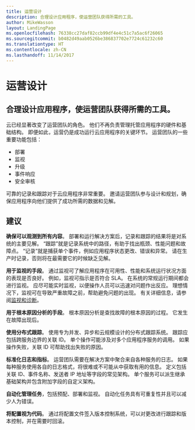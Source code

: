 ```yaml
---
title: 运营设计
description: 合理设计应用程序，使运营团队获得所需的工具。
author: MikeWasson
layout: LandingPage
ms.openlocfilehash: 76338cc27daf82ccb99df4e4c51c7a5ac6f26065
ms.sourcegitcommit: b0482d49aab0526be386837702e7724c61232c60
ms.translationtype: HT
ms.contentlocale: zh-CN
ms.lasthandoff: 11/14/2017
---
```

# <a name="design-for-operations"></a>运营设计

## <a name="design-an-application-so-that-the-operations-team-has-the-tools-they-need"></a>合理设计应用程序，使运营团队获得所需的工具。

云已经显著改变了运营团队的角色。 他们不再负责管理托管应用程序的硬件和基础结构。  即便如此，运营仍是成功运行云应用程序的关键环节。 运营团队的一些重要功能包括：

- 部署
- 监视
- 升级
- 事件响应
- 安全审核

可靠的记录和跟踪对于云应用程序非常重要。 邀请运营团队参与设计和规划，确保应用程序向他们提供了成功所需的数据和见解。  <!-- to do: Link to DevOps checklist -->

## <a name="recommendations"></a>建议

**确保可以观测到所有内容**。 部署和运行解决方案后，记录和跟踪的结果将是对系统的主要见解。 “跟踪”就是记录系统中的路径，有助于找出瓶颈、性能问题和故障点。 “记录”就是捕获单个事件，例如应用程序状态更改、错误和异常。 请在生产时记录，否则将在最需要它的时候缺乏见解。

**用于监视的手段**。 通过监视可了解应用程序在可用性、性能和系统运行状况方面的表现是否良好。 例如，监视可指示是否符合 SLA。 在系统的常规运行期间都会进行监视。 应尽可能实时监视，以便操作人员可以迅速对问题作出反应。 理想情况下，监视可在导致严重故障之前，帮助避免问题的出现。 有关详细信息，请参阅[监视和诊断][monitoring]。

**用于根本原因分析的手段**。 根本原因分析是查找故障的根本原因的过程。 它发生在故障出现后。 

**使用分布式跟踪**。 使用专为并发、异步和云规模设计的分布式跟踪系统。 跟踪应包括跨服务边界的关联 ID。 单个操作可能涉及对多个应用程序服务的调用。 如果操作失败，关联 ID 可帮助找出失败的原因。 

**标准化日志和指标**。 运营团队需要在解决方案中聚合来自各种服务的日志。 如果每种服务使用各自的日志格式，将很难或不可能从中获取有用的信息。 定义包括关联 ID、事件名称、发送者 IP 地址等字段的常见架构。 单个服务可以派生继承基础架构并包含附加字段的自定义架构。

**自动化管理任务**，包括预配、部署和监视。 自动化任务具有可重复性并且可以减少人为错误。 

**将配置视为代码**。 通过将配置文件签入版本控制系统，可以对更改进行跟踪和版本控制，并在需要时回滚。 


<!-- links -->

[monitoring]: ../../best-practices/monitoring.md


